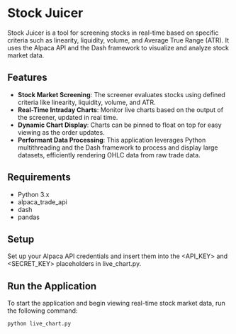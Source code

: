 # Stock Juicer

Stock Juicer is a tool for screening stocks in real-time based on specific criteria such as linearity, liquidity, volume, and Average True Range (ATR). It uses the Alpaca API and the Dash framework to visualize and analyze stock market data.

## Features

- **Stock Market Screening**: The screener evaluates stocks using defined criteria like linearity, liquidity, volume, and ATR.
- **Real-Time Intraday Charts**: Monitor live charts based on the output of the screener, updated in real time.
- **Dynamic Chart Display**: Charts can be pinned to float on top for easy viewing as the order updates.
- **Performant Data Processing**: This application leverages Python multithreading and the Dash framework to process and display large datasets, efficiently rendering OHLC data from raw trade data.

## Requirements

- Python 3.x
- alpaca_trade_api
- dash
- pandas

## Setup

Set up your Alpaca API credentials and insert them into the <API_KEY> and <SECRET_KEY> placeholders in live_chart.py.


## Run the Application

To start the application and begin viewing real-time stock market data, run the following command:

```bash
python live_chart.py
